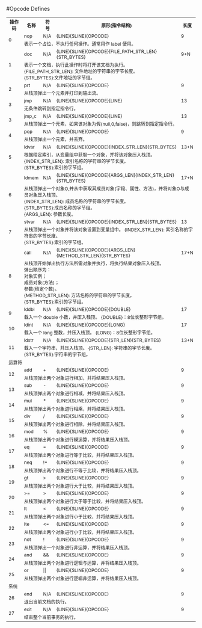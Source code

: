 #Opcode Defines

<table style="font-size:12px">
<tr>
<th>操作码</th>
<th>名称</th>
<th>符号</th>
<th>原形(指令结构)</th>
<th>长度</th>
</tr>

<tr>
<td rowspan=2>0</td>
<td>nop</td>
<td>N/A</td>
<td>{LINE}{SLINE}{OPCODE}</td>
<td>9</td>
</tr><tr><td colspan=4>
表示一个占位，不执行任何操作。通常用作 label 使用。
</td></tr>

<tr>
<td rowspan=2>1</td>
<td>doc</td>
<td>N/A</td>
<td>{LINE}{SLINE}{OPCODE}{FILE_PATH_STR_LEN}{STR_BYTES}</td>
<td>9+N</td>
</tr><tr><td colspan=4>
表示一个文档，执行此操作时将打开该文档为执行。<br>
{FILE_PATH_STR_LEN}: 文件地址的字符串的字节长度。<br>
{STR_BYTES}:文件地址的字节组。
</td></tr>

<tr>
<td rowspan=2>2</td>
<td>prt</td>
<td>N/A</td>
<td>{LINE}{SLINE}{OPCODE}</td>
<td>9</td>
</tr><tr><td colspan=4>
从栈顶弹出一个元素并打印到输出流。
</td></tr>

<tr>
<td rowspan=2>3</td>
<td>jmp</td>
<td>N/A</td>
<td>{LINE}{SLINE}{OPCODE}{LINE}</td>
<td>13</td>
</tr><tr><td colspan=4>
无条件跳转到指定指令行。
</td></tr>

<tr>
<td rowspan=2>3</td>
<td>jmp_c</td>
<td>N/A</td>
<td>{LINE}{SLINE}{OPCODE}{LINE}</td>
<td>13</td>
</tr><tr><td colspan=4>
从栈顶弹出一个元素，如果该对象为假(null,0,false)，则跳转到指定指令行。
</td></tr>

<tr>
<td rowspan=2>4</td>
<td>pop</td>
<td>N/A</td>
<td>{LINE}{SLINE}{OPCODE}</td>
<td>9</td>
</tr><tr><td colspan=4>
从栈顶弹出一个元素，并丢弃。
</td></tr>


<tr>
<td rowspan=2>5</td>
<td>ldvar</td>
<td>N/A</td>
<td>{LINE}{SLINE}{OPCODE}{INDEX_STR_LEN}{STR_BYTES}</td>
<td>13+N</td>
</tr><tr><td colspan=4>
根据给定索引，从变量组中获取一个对象，并将该对象压入栈顶。<br>
{INDEX_STR_LEN}: 索引名称的字符串的字节长度。<br>
{STR_BYTES}:索引的字节组。
</td></tr>

<tr>
<td rowspan=2>6</td>
<td>ldmem</td>
<td>N/A</td>
<td>{LINE}{SLINE}{OPCODE}{ARGS_LEN}{INDEX_STR_LEN}{STR_BYTES}</td>
<td>17+N</td>
</tr><tr><td colspan=4>
从栈顶弹出一个对象O,并从中获取其成员对象(字段、属性、方法)，并将对象O与成员对象压入栈顶。<br>
{INDEX_STR_LEN}: 成员名称的字符串的字节长度。<br>
{STR_BYTES}:成员名称的字节组。<br>
{ARGS_LEN}: 参数长度。
</td></tr>


<tr>
<td rowspan=2>7</td>
<td>stvar</td>
<td>N/A</td>
<td>{LINE}{SLINE}{OPCODE}{INDEX_STR_LEN}{STR_BYTES}</td>
<td>13</td>
</tr><tr><td colspan=4>
从栈顶弹出一个对象并将该对象设置到变量组中。
{INDEX_STR_LEN}: 索引名称的字符串的字节长度。<br>
{STR_BYTES}:索引的字节组。
</td></tr>

<tr>
<td rowspan=2>8</td>
<td>call</td>
<td>N/A</td>
<td>{LINE}{SLINE}{OPCODE}{ARGS_LEN}{METHOD_STR_LEN}{STR_BYTES}</td>
<td>17+N</td>
</tr><tr><td colspan=4>
从栈顶开始弹出执行方法所需对象并执行，将执行结果对象压入栈顶。<br>
弹出顺序为：<br>
对象实例；<br>
成员对象(方法)；<br>
参数(给定个数)。<br>
{METHOD_STR_LEN}: 方法名称的字符串的字节长度。<br>
{STR_BYTES}:索引的字节组。
</td></tr>


<tr>
<td rowspan=2>9</td>
<td>lddbl</td>
<td>N/A</td>
<td>{LINE}{SLINE}{OPCODE}{DOUBLE}</td>
<td>17</td>
</tr><tr><td colspan=4>
载入一个 double 小数，并压入栈顶。
{DOUBLE}：8位长整形字节组。
</td></tr>

<tr>
<td rowspan=2>10</td>
<td>ldint</td>
<td>N/A</td>
<td>{LINE}{SLINE}{OPCODE}{LONG}</td>
<td>17</td>
</tr><tr><td colspan=4>
载入一个 long 整数，并压入栈顶。
{LONG}：8位长整形字节组。
</td></tr>

<tr>
<td rowspan=2>11</td>
<td>ldstr</td>
<td>N/A</td>
<td>{LINE}{SLINE}{OPCODE}{STR_LEN}{STR_BYTES}</td>
<td>13+N</td>
</tr><tr><td colspan=4>
载入一个字符串，并压入栈顶。
{STR_LEN}: 字符串的字节长度。<br>
{STR_BYTES}:字符串的字节组。
</td></tr>



<tr><td colspan=5>运算符</td></tr>

<tr>
<td rowspan=2>12</td>
<td>add</td>
<td>+</td>
<td>{LINE}{SLINE}{OPCODE}</td>
<td>9</td>
</tr><tr><td colspan=4>
从栈顶弹出两个对象进行相加，并将结果压入栈顶。
</td></tr>

<tr>
<td rowspan=2>13</td>
<td>sub</td>
<td>-</td>
<td>{LINE}{SLINE}{OPCODE}</td>
<td>9</td>
</tr><tr><td colspan=4>
从栈顶弹出两个对象进行相减，并将结果压入栈顶。
</td></tr>

<tr>
<td rowspan=2>14</td>
<td>mul</td>
<td>*</td>
<td>{LINE}{SLINE}{OPCODE}</td>
<td>9</td>
</tr><tr><td colspan=4>
从栈顶弹出两个对象进行相乘，并将结果压入栈顶。
</td></tr>

<tr>
<td rowspan=2>15</td>
<td>div</td>
<td>/</td>
<td>{LINE}{SLINE}{OPCODE}</td>
<td>9</td>
</tr><tr><td colspan=4>
从栈顶弹出两个对象进行相除，并将结果压入栈顶。
</td></tr>

<tr>
<td rowspan=2>16</td>
<td>mod</td>
<td>%</td>
<td>{LINE}{SLINE}{OPCODE}</td>
<td>9</td>
</tr><tr><td colspan=4>
从栈顶弹出两个对象进行模运算，并将结果压入栈顶。
</td></tr>

<tr>
<td rowspan=2>17</td>
<td>eq</td>
<td>=</td>
<td>{LINE}{SLINE}{OPCODE}</td>
<td>9</td>
</tr><tr><td colspan=4>
从栈顶弹出两个对象进行等于比较，并将结果压入栈顶。
</td></tr>

<tr>
<td rowspan=2>18</td>
<td>neq</td>
<td>!=</td>
<td>{LINE}{SLINE}{OPCODE}</td>
<td>9</td>
</tr><tr><td colspan=4>
从栈顶弹出两个对象进行不等于比较，并将结果压入栈顶。
</td></tr>

<tr>
<td rowspan=2>19</td>
<td>gt</td>
<td>></td>
<td>{LINE}{SLINE}{OPCODE}</td>
<td>9</td>
</tr><tr><td colspan=4>
从栈顶弹出两个对象进行大于比较，并将结果压入栈顶。
</td></tr>

<tr>
<td rowspan=2>20</td>
<td>>=</td>
<td>></td>
<td>{LINE}{SLINE}{OPCODE}</td>
<td>9</td>
</tr><tr><td colspan=4>
从栈顶弹出两个对象进行大于等于比较，并将结果压入栈顶。
</td></tr>

<tr>
<td rowspan=2>21</td>
<td>lt</td>
<td><</td>
<td>{LINE}{SLINE}{OPCODE}</td>
<td>9</td>
</tr><tr><td colspan=4>
从栈顶弹出两个对象进行小于比较，并将结果压入栈顶。
</td></tr>

<tr>
<td rowspan=2>22</td>
<td>lte</td>
<td><=</td>
<td>{LINE}{SLINE}{OPCODE}</td>
<td>9</td>
</tr><tr><td colspan=4>
从栈顶弹出两个对象进行小于比较，并将结果压入栈顶。
</td></tr>

<tr>
<td rowspan=2>23</td>
<td>not</td>
<td>!</td>
<td>{LINE}{SLINE}{OPCODE}</td>
<td>9</td>
</tr><tr><td colspan=4>
从栈顶弹出一个对象进行非运算，并将结果压入栈顶。
</td></tr>

<tr>
<td rowspan=2>24</td>
<td>and</td>
<td>&&</td>
<td>{LINE}{SLINE}{OPCODE}</td>
<td>9</td>
</tr><tr><td colspan=4>
从栈顶弹出两个对象进行逻辑与运算，并将结果压入栈顶。
</td></tr>

<tr>
<td rowspan=2>25</td>
<td>or</td>
<td>||</td>
<td>{LINE}{SLINE}{OPCODE}</td>
<td>9</td>
</tr><tr><td colspan=4>
从栈顶弹出两个对象进行逻辑非运算，并将结果压入栈顶。
</td></tr>

<tr><td colspan=5>系统</td></tr>

<tr>
<td rowspan=2>26</td>
<td>end</td>
<td>N/A</td>
<td>{LINE}{SLINE}{OPCODE}</td>
<td>9</td>
</tr><tr><td colspan=4>
退出当前文档的执行。
</td></tr>

<tr>
<td rowspan=2>27</td>
<td>exit</td>
<td>N/A</td>
<td>{LINE}{SLINE}{OPCODE}</td>
<td>9</td>
</tr><tr><td colspan=4>
结束整个当前事务的执行。
</td></tr>

</table>
